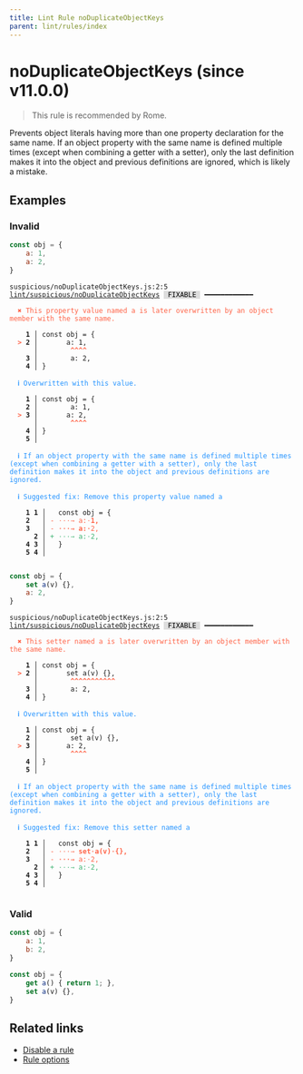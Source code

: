 ```yaml
---
title: Lint Rule noDuplicateObjectKeys
parent: lint/rules/index
---
```


# noDuplicateObjectKeys (since v11.0.0)

> This rule is recommended by Rome.

Prevents object literals having more than one property declaration for the same name.
If an object property with the same name is defined multiple times (except when combining a getter with a setter), only the last definition makes it into the object and previous definitions are ignored, which is likely a mistake.

## Examples

### Invalid

```jsx
const obj = {
   	a: 1,
   	a: 2,
}
```

<pre class="language-text"><code class="language-text">suspicious/noDuplicateObjectKeys.js:2:5 <a href="https://docs.rome.tools/lint/rules/noDuplicateObjectKeys">lint/suspicious/noDuplicateObjectKeys</a> <span style="color: #000; background-color: #ddd;"> FIXABLE </span> ━━━━━━━━━━━━

<strong><span style="color: Tomato;">  </span></strong><strong><span style="color: Tomato;">✖</span></strong> <span style="color: Tomato;">This property value named a is later overwritten by an object member with the same name.</span>
  
    <strong>1 │ </strong>const obj = {
<strong><span style="color: Tomato;">  </span></strong><strong><span style="color: Tomato;">&gt;</span></strong> <strong>2 │ </strong>   	a: 1,
   <strong>   │ </strong>   	<strong><span style="color: Tomato;">^</span></strong><strong><span style="color: Tomato;">^</span></strong><strong><span style="color: Tomato;">^</span></strong><strong><span style="color: Tomato;">^</span></strong>
    <strong>3 │ </strong>   	a: 2,
    <strong>4 │ </strong>}
  
<strong><span style="color: rgb(38, 148, 255);">  </span></strong><strong><span style="color: rgb(38, 148, 255);">ℹ</span></strong> <span style="color: rgb(38, 148, 255);">Overwritten with this value.</span>
  
    <strong>1 │ </strong>const obj = {
    <strong>2 │ </strong>   	a: 1,
<strong><span style="color: Tomato;">  </span></strong><strong><span style="color: Tomato;">&gt;</span></strong> <strong>3 │ </strong>   	a: 2,
   <strong>   │ </strong>   	<strong><span style="color: Tomato;">^</span></strong><strong><span style="color: Tomato;">^</span></strong><strong><span style="color: Tomato;">^</span></strong><strong><span style="color: Tomato;">^</span></strong>
    <strong>4 │ </strong>}
    <strong>5 │ </strong>
  
<strong><span style="color: rgb(38, 148, 255);">  </span></strong><strong><span style="color: rgb(38, 148, 255);">ℹ</span></strong> <span style="color: rgb(38, 148, 255);">If an object property with the same name is defined multiple times (except when combining a getter with a setter), only the last definition makes it into the object and previous definitions are ignored.</span>
  
<strong><span style="color: rgb(38, 148, 255);">  </span></strong><strong><span style="color: rgb(38, 148, 255);">ℹ</span></strong> <span style="color: rgb(38, 148, 255);">Suggested fix</span><span style="color: rgb(38, 148, 255);">: </span><span style="color: rgb(38, 148, 255);">Remove this property value named a</span>
  
    <strong>1</strong> <strong>1</strong><strong> │ </strong>  const obj = {
    <strong>2</strong>  <strong> │ </strong><span style="color: Tomato;">-</span> <span style="color: Tomato;"><span style="opacity: 0.8;">·</span></span><span style="color: Tomato;"><span style="opacity: 0.8;">·</span></span><span style="color: Tomato;"><span style="opacity: 0.8;">·</span></span><span style="color: Tomato;"><span style="opacity: 0.8;">→ </span></span><span style="color: Tomato;">a</span><span style="color: Tomato;">:</span><span style="color: Tomato;"><span style="opacity: 0.8;">·</span></span><span style="color: Tomato;"><strong>1</strong></span><span style="color: Tomato;"><strong>,</strong></span>
    <strong>3</strong>  <strong> │ </strong><span style="color: Tomato;">-</span> <span style="color: Tomato;"><span style="opacity: 0.8;"><strong>·</strong></span></span><span style="color: Tomato;"><span style="opacity: 0.8;"><strong>·</strong></span></span><span style="color: Tomato;"><span style="opacity: 0.8;"><strong>·</strong></span></span><span style="color: Tomato;"><span style="opacity: 0.8;"><strong>→ </strong></span></span><span style="color: Tomato;"><strong>a</strong></span><span style="color: Tomato;"><strong>:</strong></span><span style="color: Tomato;"><span style="opacity: 0.8;"><strong>·</strong></span></span><span style="color: Tomato;">2</span><span style="color: Tomato;">,</span>
      <strong>2</strong><strong> │ </strong><span style="color: MediumSeaGreen;">+</span> <span style="color: MediumSeaGreen;"><span style="opacity: 0.8;">·</span></span><span style="color: MediumSeaGreen;"><span style="opacity: 0.8;">·</span></span><span style="color: MediumSeaGreen;"><span style="opacity: 0.8;">·</span></span><span style="color: MediumSeaGreen;"><span style="opacity: 0.8;">→ </span></span><span style="color: MediumSeaGreen;">a</span><span style="color: MediumSeaGreen;">:</span><span style="color: MediumSeaGreen;"><span style="opacity: 0.8;">·</span></span><span style="color: MediumSeaGreen;">2</span><span style="color: MediumSeaGreen;">,</span>
    <strong>4</strong> <strong>3</strong><strong> │ </strong>  }
    <strong>5</strong> <strong>4</strong><strong> │ </strong>  
  
</code></pre>

```jsx
const obj = {
   	set a(v) {},
   	a: 2,
}
```

<pre class="language-text"><code class="language-text">suspicious/noDuplicateObjectKeys.js:2:5 <a href="https://docs.rome.tools/lint/rules/noDuplicateObjectKeys">lint/suspicious/noDuplicateObjectKeys</a> <span style="color: #000; background-color: #ddd;"> FIXABLE </span> ━━━━━━━━━━━━

<strong><span style="color: Tomato;">  </span></strong><strong><span style="color: Tomato;">✖</span></strong> <span style="color: Tomato;">This setter named a is later overwritten by an object member with the same name.</span>
  
    <strong>1 │ </strong>const obj = {
<strong><span style="color: Tomato;">  </span></strong><strong><span style="color: Tomato;">&gt;</span></strong> <strong>2 │ </strong>   	set a(v) {},
   <strong>   │ </strong>   	<strong><span style="color: Tomato;">^</span></strong><strong><span style="color: Tomato;">^</span></strong><strong><span style="color: Tomato;">^</span></strong><strong><span style="color: Tomato;">^</span></strong><strong><span style="color: Tomato;">^</span></strong><strong><span style="color: Tomato;">^</span></strong><strong><span style="color: Tomato;">^</span></strong><strong><span style="color: Tomato;">^</span></strong><strong><span style="color: Tomato;">^</span></strong><strong><span style="color: Tomato;">^</span></strong><strong><span style="color: Tomato;">^</span></strong>
    <strong>3 │ </strong>   	a: 2,
    <strong>4 │ </strong>}
  
<strong><span style="color: rgb(38, 148, 255);">  </span></strong><strong><span style="color: rgb(38, 148, 255);">ℹ</span></strong> <span style="color: rgb(38, 148, 255);">Overwritten with this value.</span>
  
    <strong>1 │ </strong>const obj = {
    <strong>2 │ </strong>   	set a(v) {},
<strong><span style="color: Tomato;">  </span></strong><strong><span style="color: Tomato;">&gt;</span></strong> <strong>3 │ </strong>   	a: 2,
   <strong>   │ </strong>   	<strong><span style="color: Tomato;">^</span></strong><strong><span style="color: Tomato;">^</span></strong><strong><span style="color: Tomato;">^</span></strong><strong><span style="color: Tomato;">^</span></strong>
    <strong>4 │ </strong>}
    <strong>5 │ </strong>
  
<strong><span style="color: rgb(38, 148, 255);">  </span></strong><strong><span style="color: rgb(38, 148, 255);">ℹ</span></strong> <span style="color: rgb(38, 148, 255);">If an object property with the same name is defined multiple times (except when combining a getter with a setter), only the last definition makes it into the object and previous definitions are ignored.</span>
  
<strong><span style="color: rgb(38, 148, 255);">  </span></strong><strong><span style="color: rgb(38, 148, 255);">ℹ</span></strong> <span style="color: rgb(38, 148, 255);">Suggested fix</span><span style="color: rgb(38, 148, 255);">: </span><span style="color: rgb(38, 148, 255);">Remove this setter named a</span>
  
    <strong>1</strong> <strong>1</strong><strong> │ </strong>  const obj = {
    <strong>2</strong>  <strong> │ </strong><span style="color: Tomato;">-</span> <span style="color: Tomato;"><span style="opacity: 0.8;">·</span></span><span style="color: Tomato;"><span style="opacity: 0.8;">·</span></span><span style="color: Tomato;"><span style="opacity: 0.8;">·</span></span><span style="color: Tomato;"><span style="opacity: 0.8;">→ </span></span><span style="color: Tomato;"><strong>s</strong></span><span style="color: Tomato;"><strong>e</strong></span><span style="color: Tomato;"><strong>t</strong></span><span style="color: Tomato;"><span style="opacity: 0.8;"><strong>·</strong></span></span><span style="color: Tomato;"><strong>a</strong></span><span style="color: Tomato;"><strong>(</strong></span><span style="color: Tomato;"><strong>v</strong></span><span style="color: Tomato;"><strong>)</strong></span><span style="color: Tomato;"><span style="opacity: 0.8;"><strong>·</strong></span></span><span style="color: Tomato;"><strong>{</strong></span><span style="color: Tomato;"><strong>}</strong></span><span style="color: Tomato;"><strong>,</strong></span>
    <strong>3</strong>  <strong> │ </strong><span style="color: Tomato;">-</span> <span style="color: Tomato;"><span style="opacity: 0.8;"><strong>·</strong></span></span><span style="color: Tomato;"><span style="opacity: 0.8;"><strong>·</strong></span></span><span style="color: Tomato;"><span style="opacity: 0.8;"><strong>·</strong></span></span><span style="color: Tomato;"><span style="opacity: 0.8;"><strong>→ </strong></span></span><span style="color: Tomato;">a</span><span style="color: Tomato;">:</span><span style="color: Tomato;"><span style="opacity: 0.8;">·</span></span><span style="color: Tomato;">2</span><span style="color: Tomato;">,</span>
      <strong>2</strong><strong> │ </strong><span style="color: MediumSeaGreen;">+</span> <span style="color: MediumSeaGreen;"><span style="opacity: 0.8;">·</span></span><span style="color: MediumSeaGreen;"><span style="opacity: 0.8;">·</span></span><span style="color: MediumSeaGreen;"><span style="opacity: 0.8;">·</span></span><span style="color: MediumSeaGreen;"><span style="opacity: 0.8;">→ </span></span><span style="color: MediumSeaGreen;">a</span><span style="color: MediumSeaGreen;">:</span><span style="color: MediumSeaGreen;"><span style="opacity: 0.8;">·</span></span><span style="color: MediumSeaGreen;">2</span><span style="color: MediumSeaGreen;">,</span>
    <strong>4</strong> <strong>3</strong><strong> │ </strong>  }
    <strong>5</strong> <strong>4</strong><strong> │ </strong>  
  
</code></pre>

### Valid

```jsx
const obj = {
   	a: 1,
   	b: 2,
}
```

```jsx
const obj = {
   	get a() { return 1; },
   	set a(v) {},
}
```

## Related links

- [Disable a rule](/linter/#disable-a-lint-rule)
- [Rule options](/linter/#rule-options)
